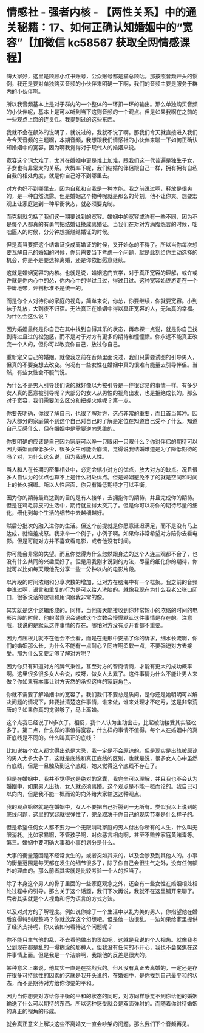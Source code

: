 # 情感社 - 强者内核 - 【两性关系】中的通关秘籍：17、如何正确认知婚姻中的“宽容”【加微信 kc58567 获取全网情感课程】

嗨大家好，这里是顾顾小红书账号，公众账号都是猫总顾咕。那按照音频开头的惯例，我还是要对单独购买音频的小伙伴来明确一下啊，我们的音频主要是服务于群内的小伙伴啊。

所以我音频基本上是对于群内的一个整体的一环扣一环的输出。那么单独购买音频的小伙伴呢，基本上是可以听到当下这则音频的一个观点。但是如果我啊在之前的一些观点上面的连贯性。我提到过的这些东西。

我就不会在额外的说明了，就说过的，我就不说了啊。那我们今天就直接进入我们今今天音频的主题啊，本期音频，我想跟我们情感社的小伙伴来聊一下如何正确认知婚姻中的宽容。因为啊我觉得对于现代人的婚姻来说。

宽容这个词太难了，尤其在婚姻中更是难上加难，跟我们这一代普遍是独生子女，子女也有非常大的关系。大概率下呢，我们结婚的伴侣跟自己一样，拥有拥有自私自我的相处角度，就是你自己好不到哪里去。

对方也好不到哪里去。因为自私和自我是一种本能。我之前说过啊，释放是很爽的，是一种自然流露。但是婚姻这个物种呢就是那么的苛刻，他不让你爽。想要宏观上让家庭达到一种平衡状态，就必须要克制。

而克制就包括了我们这一期要说到的宽容。婚姻中的宽容或许有一些不同，因为不是每个人都真的有勇气把结婚证换成离婚证。当我们在对对方满腹怨言的时候，咄咄逼人的时候，分分钟想撕烂结婚证的时候。

但是真当要把这个结婚证换成离婚证的时候，又开始怂的不得了。所以当你每次想要瓦解自己的婚姻的时候，你只需要当下考虑一个问题，就是此刻给你主动选择的机会，你是不是要选择离婚，还是你依旧愿意继续。

这就是婚姻宽容的内核。也就是说，婚姻这门玄学，对于真正宽容的理解，或许或许就是你内心中的怂，你内心中的得过且过，得过且过。这种宽容始终游走在一个中庸地带，评判标准不是统一的。

而是你个人对待你的家庭的视角，简单来说，你怂，你要继续，你就要宽容。小到袜子乱放，大到夜不归宿。无法真正在婚姻中得以真正宽容的人，无法真的幸福。为什么会这么说？

因为婚姻最终是你自己在其中找到自得其乐的状态，再赤裸一点说，就是你自己找到得过且过的松弛感，而不是对于对方有更多的期待和憧憧憬。你永远不能真正改变一个人的，但你可以改变你自己，放过你自己。

重新定义自己的婚姻。就像我之前在音频里面说过，我们只需要试图的引导男人，但真的不要妄想去改变。何况有一些女性在婚姻中真的很难有能量去引导伴侣。当然，有些女性会不服气说。

为什么不是男人引导我们说的就好像以为被引导是一件很容易的事情一样。有多少女人真的愿意被引导呢？大部分的女人从男性的视角出发，也是拒绝成长的。那么对于宽容，我们需要怎么区分和把握火候呢？第一点。

你要先明确，你很了解自己，也很了解对方，这点非常的重要，而且首当其冲。因为大部分的家庭做不到这个自己对自己的了解是定位在知道自己受不了什么，知道自己反感什么，但在婚姻中是需要逆向思维的。

你要明确的应该是自己因为家庭可以睁一只眼闭一只眼什么？你对伴侣的期待可以因为婚姻而降低多少，很多女生可能会崩溃，觉得说我结婚难道是为了降低期待的吗？对，为什么这么说，因为我遵从人性。

当人和人在长期的密集相处中，必定会缩小对方的优点，放大对方的缺点。况且很多人自认为的优点也算不上是什么相处优点。但是婚姻避免不了的就是空间和时间上的长久捆绑。所以人性层面，你只有降低期待才可以平衡。

因为你的期待最终达到的目的是有人接单，去拥抱你的期待，并且完成你的期待。但是在鸡毛蒜皮的生活中，期待就显得太突兀了。但是你可以将你的期待尽量的细化，细化到每个生活的细节中去越细越好。

然后分批次的融入进你的生活。但这个前提就是你愿意延迟满足，而不是没有马上达成，就恼羞成怒。我来举一个例子，小例子啊。如果你非常希望对方陪你去看电影。但是可能对方并不喜欢看电影，或者他没有时间。

你可能会非常的失望。而且你觉得为什么忽然跟身边的这个人连三观都不合了，也没有什么共同的兴趣爱好了。但是用我刚才说到的方法，尽量的细化你的期待，你就可以比如每天跟他先分享一些一分钟以内的电影片段。

以片段的时间浓缩和分享次数的增加，让对方在脑海中有一个框架。我之前的音频中说过啊，语言和重复的行为是可以给人洗脑的。就像我现在为什么我老公张口闭口，很多说话的逻辑和用词跟我非常的像。

其实就是这个逻辑形成的。同样，当他每天能接收到你非常短小的浓缩的时间的电影片段的时候，他的潜意识会通过这个次数会慢慢默认这件事情是存在的。注意哦，我说的是默认这件事情的存在。哪怕对方没有点开看都不重要。

因为点压根儿就不在他会不会看，而是在无形中安插了你的诉求，细水长流啊，你们的婚姻那么长，为什么不能有一点耐心？同样啊柔软一点，不要强迫对方去接受。那为什么又要足够了解对方呢？

因为你只有知道对方的脾气秉性，甚至对方的智商情商，才能有更大的成功概率啊。这里很多很多女人会说，哎呀，做女人太累了。这件事情为什么不能让男人来做？你如果有本事让对方天然的承担这样的家庭角色。

你就不需要了解婚姻中的宽容了。我们我们不要总是质问，是你还是她明明可以解决问题的情况下，非要扯清楚这件事情，谁来做，谁来处理才不吃亏，这是非常荒唐的？如果你真的觉得够了，马上离婚。

这个点我已经说了N多次了。相反，我个人认为主动出击，比起被动接受其实轻松多了。第二点，什么样的事值得宽容，什么样的事情不值得。每个人在婚姻中的真正底线是不同的。什么叫真正的底线？

比如说每个女人都觉得出轨是大忌，我一定是不会原谅的。但是现实是出轨被原谅的男人太多太多了，这就是底线和真正底线的区别，也就是说，很多女人心中虽然有底线，但是一旦触及到这个底线，她又觉得这个底线不存在了。

但是在婚姻中，我并不觉得这是绝对的窝囊，我完全可以理解，并且我也不会认为婚姻中，如果男人出轨，女人就必须离婚。这个观点是不能一概而论的。我自己可以向内，但是我不能一概而论的向外给大家输送这种观点。

我的观点始终就是在婚姻中，女人不要把自己折腾到一无所有。类似我以上说到的底线问题，这里的宽容就很弹性了，完全取决于你自己的现实节奏是什么样子的。

但是希望任何女人都不要为一个无限消耗家庭的男人付出你所有的人生，什么叫无限消耗。比如家暴啊，不管孩子啊，对你恶言相向啊，甚至不赡养家庭黄赌毒等。第三。婚姻中要明确大事和小事的划分是什么。

大事的衡量范围是不经常发生的，或者突如其来的，以及会涉及到其他人的。小事的衡量范围是每天都在发生的细节很多了，除了你自己会很生气之外，没有任何额外的理由的。那么前者其实就是比较考验一个人的担当了。

除了本身这个男人的骨子里面的一些家庭观念之外，还会有一些女性在婚姻相处相处过程中的引导。那么关于这个话题，我们下次再说，我就不在这里铺开来聊了。后者其实就是个人视角和行为语言的方式方法。

以及对对方的了解程度。例如说你嫁了一个生活中以乱为美的男人，你指望他在婚后变得特别规整吗？你就放弃这个幻想吧。但是他一边很乱，一边如果给家里提供了经济支持呢，你又该如何看待这个问题呢？

你不能只生气他的乱，不去看他做出的贡献吧，这就是我说的个人视角。就像我老公到现在都是乱的一塌糊涂的那种人，但我没有任何的不开心，我也不会聚焦在这件事情上面。但是我是一个洁癖啊，我跟他的反差是很大的。

某种意义上来说，他其实一直是在挑战我的。但凡没有真正去离婚的，一定还是存在很多可持续性的因素的这就是我开头说的，在婚姻中，是你找到自己最平和的状态，而不是期待对方给你你要的平和。

因为当你想要对方给你平衡的平和的状态的同时，对方同样感觉不到你给他的婚姻输送了什么可以期待的东西。所以这种感受就会是双面弹射的。而随着你对待婚姻的真正的视角的形成。

就会真正意义上解决这些不离婚又一直会吵架的问题。那么我们下个音频再见。
